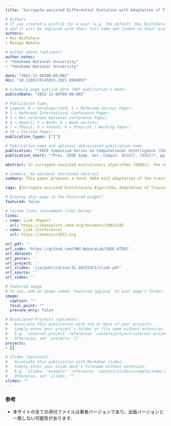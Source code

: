 ```yaml
---
title: "Surrogate-assisted Differential Evolution with Adaptation of Training Data Selection Criterion"

# Authors
# If you created a profile for a user (e.g. the default `Kei Nishihara` user), write the username (folder name) here 
# and it will be replaced with their full name and linked to their profile.
authors:
- Kei Nishihara
- Masaya Nakata

# Author notes (optional)
author_notes:
- "Yokohama National University"
- "Yokohama National University"

date: "2022-12-04T00:00:00Z"
doi: "10.1109/CEC45853.2021.9504997"

# Schedule page publish date (NOT publication's date).
publishDate: "2022-12-04T00:00:00Z"

# Publication type.
# Legend: 0 = Uncategorized; 1 = Refereed Journal Paper;
# 2 = Refereed International Conference Paper;
# 3 = Not refereed National Conference Paper;
# 4 = Report; 5 = Book; 6 = Book section;
# 7 = Thesis; 8 = Patent; 9 = Preprint / Working Paper;
# 10 = Invited Paper;
publication_types: ["2"]

# Publication name and optional abbreviated publication name.
publication: "*IEEE Symposium Series on Computational Intelligence (SSCI)*, pp. 1675--1682"
publication_short: "*Proc. IEEE Symp. Ser. Comput. Intell. (SSCI)*, pp. 1675--1682"

abstract: In surrogate-assisted evolutionary algorithms (SAEAs), the selection criterion of training data is a crucial option to improve the prediction accuracy of surrogate models. In this paper, we hypothesize that a proper selection criterion changes dependent on the problems and/or search situations. Accordingly, this paper proposes a surrogate-assisted differential evolution, which adapts the training data selection criterion to enhance the model accuracy and then optimization performance of our SAEA. In detail, the proposed algorithm builds multiple approximation models under different selection criteria. Then, the best-fitting model is utilized to screen candidate solutions. Experimental results show that the proposed algorithm outperforms the state-of-the-art SAEAs on a single-objective optimization benchmark suite up to 100 dimensions.

# Summary. An optional shortened abstract.
summary: This paper proposes a novel SAEA with adaptation of the training data selection criterion. Our proposal builds multiple RBF surrogate models with sets of training data chosen by different selection criteria, and selects one model with the best accuracy.

tags: [Surrogate-assisted Evolutionary Algorithm, Adaptation of Training Data Selection Criterion, Radial Basis Function Network, Differential Evolution]

# Display this page in the Featured widget?
featured: false

# Custom links (uncomment lines below)
links:
- name: Link (Paper)
  url: https://ieeexplore.ieee.org/document/10022105
- name: Link (Conference)
  url: https://ieeessci2022.org
 
url_pdf: ''
url_code: 'https://github.com/YNU-NakataLab/SADE-ATDSC'
url_dataset: ''
url_poster: ''
url_project: ''
url_slides: '/ja/publication/IC-2022SSCI/slide.pdf'
url_source: ''
url_video: ''

# Featured image
# To use, add an image named `featured.jpg/png` to your page's folder. 
image:
  caption: ""
  focal_point: ""
  preview_only: false

# Associated Projects (optional).
#   Associate this publication with one or more of your projects.
#   Simply enter your project's folder or file name without extension.
#   E.g. `internal-project` references `content/project/internal-project/index.md`.
#   Otherwise, set `projects: []`.
projects:
- []

# Slides (optional).
#   Associate this publication with Markdown slides.
#   Simply enter your slide deck's filename without extension.
#   E.g. `slides: "example"` references `content/slides/example/index.md`.
#   Otherwise, set `slides: ""`.
slides: ""
---
```


### 参考

- 本サイトの全ての添付ファイルは著者バージョンであり，出版バージョンと一致しない可能性があります．